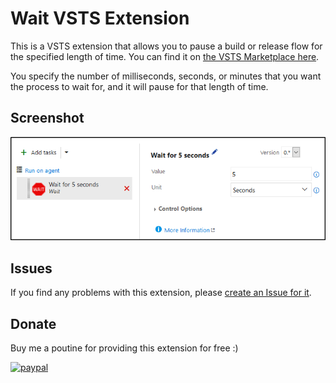# Wait VSTS Extension

This is a VSTS extension that allows you to pause a build or release flow for the specified length of time. You can find it on [the VSTS Marketplace here][VstsMarketplaceExtensionUrl].

You specify the number of milliseconds, seconds, or minutes that you want the process to wait for, and it will pause for that length of time.


## Screenshot

![Screenshot][ScreenshotImage]


## Issues

If you find any problems with this extension, please [create an Issue for it][GitHubIssuesUrl].


## Donate

Buy me a poutine for providing this extension for free :)

[![paypal](https://www.paypalobjects.com/en_US/i/btn/btn_donateCC_LG.gif)](https://www.paypal.com/cgi-bin/webscr?cmd=_s-xclick&hosted_button_id=CZP8CU53RJ29W)


<!-- Links -->
[ScreenshotImage]: src/Images/Screenshot.png
[VstsMarketplaceExtensionUrl]: https://marketplace.visualstudio.com/items?itemName=deadlydog.WaitBuildAndReleaseTask
[GitHubIssuesUrl]: https://github.com/deadlydog/VSTS.Wait/issues